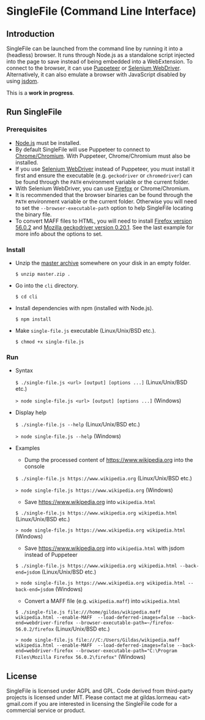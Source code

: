 # SingleFile (Command Line Interface)

## Introduction

SingleFile can be launched from the command line by running it into a (headless) browser. It runs through Node.js as a standalone script injected into the page to save instead of being embedded into a WebExtension. To connect to the browser, it can use [Puppeteer](https://github.com/GoogleChrome/puppeteer) or [Selenium WebDriver](https://www.npmjs.com/package/selenium-webdriver). Alternatively, it can also emulate a browser with JavaScript disabled by using [jsdom](https://github.com/jsdom/jsdom).

This is a **work in progress**.

## Run SingleFile

### Prerequisites

- [Node.js](https://nodejs.org) must be installed. 
- By default SingleFile will use Puppeteer to connect to [Chrome/Chromium](https://www.google.com/chrome/). With Puppeteer, Chrome/Chromium must also be installed. 
- If you use [Selenium WebDriver](https://www.npmjs.com/package/selenium-webdriver) instead of Puppeteer, you must install it first and ensure the executable (e.g. `geckodriver` or `chromedriver`) can be found through the `PATH` environment variable or the current folder.
- With Selenium WebDriver, you can use [Firefox](https://www.mozilla.org/en/firefox/new/) or Chrome/Chromium. 
- It is recommended that the browser binaries can be found through the `PATH` environment variable or the current folder. Otherwise you will need to set the `--browser-executable-path` option to help SingleFile locating the binary file.
- To convert MAFF files to HTML, you will need to install [Firefox version 56.0.2](https://ftp.mozilla.org/pub/firefox/releases/56.0.2/) and [Mozilla geckodriver version 0.20.1](https://github.com/mozilla/geckodriver/releases/tag/v0.20.1). See the last example for more info about the options to set.

### Install
- Unzip the [master archive](https://github.com/gildas-lormeau/SingleFile/archive/master.zip) somewhere on your disk in an empty folder.

  `$ unzip master.zip .`
  
- Go into the `cli` directory.

  `$ cd cli`
  
- Install dependencies with npm (installed with Node.js).

  `$ npm install`
  
- Make `single-file.js` executable (Linux/Unix/BSD etc.).

  `$ chmod +x single-file.js`

### Run
- Syntax
 
  `$ ./single-file.js <url> [output] [options ...]` (Linux/Unix/BSD etc.)

  `> node single-file.js <url> [output] [options ...]` (Windows)    

- Display help

  `$ ./single-file.js --help` (Linux/Unix/BSD etc.)

  `> node single-file.js --help` (Windows)

- Examples

  - Dump the processed content of https://www.wikipedia.org into the console

  `$ ./single-file.js https://www.wikipedia.org` (Linux/Unix/BSD etc.)

  `> node single-file.js https://www.wikipedia.org` (Windows)

  - Save https://www.wikipedia.org into `wikipedia.html`

  `$ ./single-file.js https://www.wikipedia.org wikipedia.html` (Linux/Unix/BSD etc.)
  
  `> node single-file.js https://www.wikipedia.org wikipedia.html` (Windows)

  - Save https://www.wikipedia.org into `wikipedia.html` with jsdom instead of Puppeteer

  `$ ./single-file.js https://www.wikipedia.org wikipedia.html --back-end=jsdom` (Linux/Unix/BSD etc.)
  
  `> node single-file.js https://www.wikipedia.org wikipedia.html --back-end=jsdom` (Windows)

  - Convert a MAFF file (e.g. `wikipedia.maff`) into `wikipedia.html`

  `$ ./single-file.js file:///home/gildas/wikipedia.maff wikipedia.html --enable-MAFF  --load-deferred-images=false --back-end=webdriver-firefox --browser-executable-path=~/firefox-56.0.2/firefox` (Linux/Unix/BSD etc.)
  
  `> node single-file.js file:///C:/Users/Gildas/wikipedia.maff wikipedia.html --enable-MAFF  --load-deferred-images=false --back-end=webdriver-firefox --browser-executable-path="C:\Program Files\Mozilla Firefox 56.0.2\firefox"` (Windows)
  
## License
SingleFile is licensed under AGPL and GPL. Code derived from third-party projects is licensed under MIT. Please contact me at gildas.lormeau &lt;at&gt; gmail.com if you are interested in licensing the SingleFile code for a commercial service or product.
